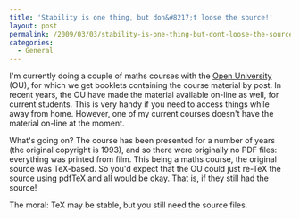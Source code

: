 ```yaml
---
title: 'Stability is one thing, but don&#8217;t loose the source!'
layout: post
permalink: /2009/03/03/stability-is-one-thing-but-dont-loose-the-source/
categories:
  - General
---
```

I'm currently doing a couple of maths courses with the [Open University](http://www.open.ac.uk/) (OU), for which we get booklets containing the course material by post. In recent years, the OU have made the material available on-line as well, for current students.  This is very handy if you need to access things while away from home. However, one of my current courses doesn't have the material on-line at the moment.

What's going on? The course has been presented for a number of years (the original copyright is 1993), and so there were originally no PDF files: everything was printed from film. This being a maths course, the original source was TeX-based. So you'd expect that the OU could just re-TeX the source using pdfTeX and all would be okay. That is, if they still had the source!

The moral: TeX may be stable, but you still need the source files.
